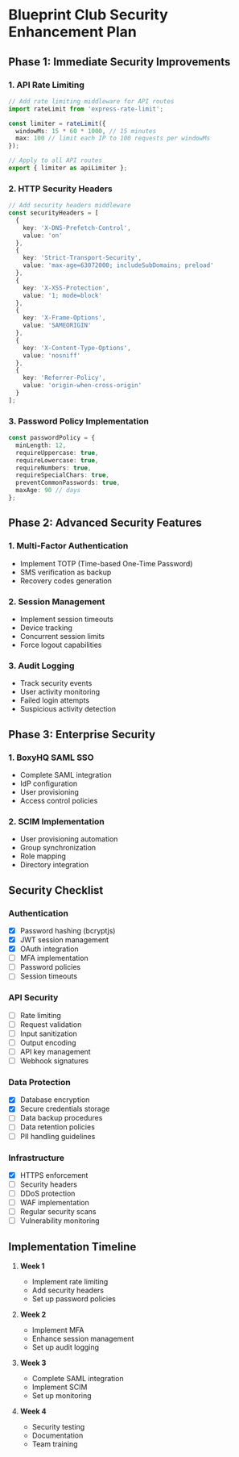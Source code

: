 # Blueprint Club Security Enhancement Plan

## Phase 1: Immediate Security Improvements

### 1. API Rate Limiting
```typescript
// Add rate limiting middleware for API routes
import rateLimit from 'express-rate-limit';

const limiter = rateLimit({
  windowMs: 15 * 60 * 1000, // 15 minutes
  max: 100 // limit each IP to 100 requests per windowMs
});

// Apply to all API routes
export { limiter as apiLimiter };
```

### 2. HTTP Security Headers
```typescript
// Add security headers middleware
const securityHeaders = [
  {
    key: 'X-DNS-Prefetch-Control',
    value: 'on'
  },
  {
    key: 'Strict-Transport-Security',
    value: 'max-age=63072000; includeSubDomains; preload'
  },
  {
    key: 'X-XSS-Protection',
    value: '1; mode=block'
  },
  {
    key: 'X-Frame-Options',
    value: 'SAMEORIGIN'
  },
  {
    key: 'X-Content-Type-Options',
    value: 'nosniff'
  },
  {
    key: 'Referrer-Policy',
    value: 'origin-when-cross-origin'
  }
];
```

### 3. Password Policy Implementation
```typescript
const passwordPolicy = {
  minLength: 12,
  requireUppercase: true,
  requireLowercase: true,
  requireNumbers: true,
  requireSpecialChars: true,
  preventCommonPasswords: true,
  maxAge: 90 // days
};
```

## Phase 2: Advanced Security Features

### 1. Multi-Factor Authentication
- Implement TOTP (Time-based One-Time Password)
- SMS verification as backup
- Recovery codes generation

### 2. Session Management
- Implement session timeouts
- Device tracking
- Concurrent session limits
- Force logout capabilities

### 3. Audit Logging
- Track security events
- User activity monitoring
- Failed login attempts
- Suspicious activity detection

## Phase 3: Enterprise Security

### 1. BoxyHQ SAML SSO
- Complete SAML integration
- IdP configuration
- User provisioning
- Access control policies

### 2. SCIM Implementation
- User provisioning automation
- Group synchronization
- Role mapping
- Directory integration

## Security Checklist

### Authentication
- [x] Password hashing (bcryptjs)
- [x] JWT session management
- [x] OAuth integration
- [ ] MFA implementation
- [ ] Password policies
- [ ] Session timeouts

### API Security
- [ ] Rate limiting
- [ ] Request validation
- [ ] Input sanitization
- [ ] Output encoding
- [ ] API key management
- [ ] Webhook signatures

### Data Protection
- [x] Database encryption
- [x] Secure credentials storage
- [ ] Data backup procedures
- [ ] Data retention policies
- [ ] PII handling guidelines

### Infrastructure
- [x] HTTPS enforcement
- [ ] Security headers
- [ ] DDoS protection
- [ ] WAF implementation
- [ ] Regular security scans
- [ ] Vulnerability monitoring

## Implementation Timeline

1. **Week 1**
   - Implement rate limiting
   - Add security headers
   - Set up password policies

2. **Week 2**
   - Implement MFA
   - Enhance session management
   - Set up audit logging

3. **Week 3**
   - Complete SAML integration
   - Implement SCIM
   - Set up monitoring

4. **Week 4**
   - Security testing
   - Documentation
   - Team training
